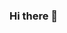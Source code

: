 ### Hi there 👋

<!--
**DatTran29/DatTran29** is a ✨ _special_ ✨ repository because its `README.md` (this file) appears on your GitHub profile.

Here are some ideas to get you started:

- 🔭 I’m currently working on ...
- 🌱 I’m currently learning in FPT University
- 👯 I’m looking to collaborate on ...
- 🤔 I’m looking for help with ...
- 💬 Ask me about ...
- 📫 How to reach me: trangiathanhdat02092002@gmail.com
- 😄 Pronouns: Dat
- ⚡ Fun fact: Im very lazy :(
-->
